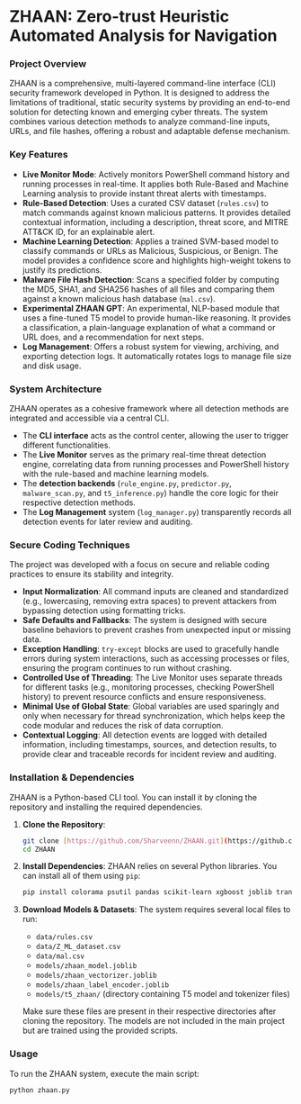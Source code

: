 # ZHAAN: Zero-trust Heuristic Automated Analysis for Navigation

### Project Overview
ZHAAN is a comprehensive, multi-layered command-line interface (CLI) security framework developed in Python. It is designed to address the limitations of traditional, static security systems by providing an end-to-end solution for detecting known and emerging cyber threats. The system combines various detection methods to analyze command-line inputs, URLs, and file hashes, offering a robust and adaptable defense mechanism.

### Key Features
* **Live Monitor Mode**: Actively monitors PowerShell command history and running processes in real-time. It applies both Rule-Based and Machine Learning analysis to provide instant threat alerts with timestamps.
* **Rule-Based Detection**: Uses a curated CSV dataset (`rules.csv`) to match commands against known malicious patterns. It provides detailed contextual information, including a description, threat score, and MITRE ATT&CK ID, for an explainable alert.
* **Machine Learning Detection**: Applies a trained SVM-based model to classify commands or URLs as Malicious, Suspicious, or Benign. The model provides a confidence score and highlights high-weight tokens to justify its predictions.
* **Malware File Hash Detection**: Scans a specified folder by computing the MD5, SHA1, and SHA256 hashes of all files and comparing them against a known malicious hash database (`mal.csv`).
* **Experimental ZHAAN GPT**: An experimental, NLP-based module that uses a fine-tuned T5 model to provide human-like reasoning. It provides a classification, a plain-language explanation of what a command or URL does, and a recommendation for next steps.
* **Log Management**: Offers a robust system for viewing, archiving, and exporting detection logs. It automatically rotates logs to manage file size and disk usage.

### System Architecture
ZHAAN operates as a cohesive framework where all detection methods are integrated and accessible via a central CLI.
* The **CLI interface** acts as the control center, allowing the user to trigger different functionalities.
* The **Live Monitor** serves as the primary real-time threat detection engine, correlating data from running processes and PowerShell history with the rule-based and machine learning models.
* The **detection backends** (`rule_engine.py`, `predictor.py`, `malware_scan.py`, and `t5_inference.py`) handle the core logic for their respective detection methods.
* The **Log Management** system (`log_manager.py`) transparently records all detection events for later review and auditing.

### Secure Coding Techniques
The project was developed with a focus on secure and reliable coding practices to ensure its stability and integrity.
* **Input Normalization**: All command inputs are cleaned and standardized (e.g., lowercasing, removing extra spaces) to prevent attackers from bypassing detection using formatting tricks.
* **Safe Defaults and Fallbacks**: The system is designed with secure baseline behaviors to prevent crashes from unexpected input or missing data.
* **Exception Handling**: `try-except` blocks are used to gracefully handle errors during system interactions, such as accessing processes or files, ensuring the program continues to run without crashing.
* **Controlled Use of Threading**: The Live Monitor uses separate threads for different tasks (e.g., monitoring processes, checking PowerShell history) to prevent resource conflicts and ensure responsiveness.
* **Minimal Use of Global State**: Global variables are used sparingly and only when necessary for thread synchronization, which helps keep the code modular and reduces the risk of data corruption.
* **Contextual Logging**: All detection events are logged with detailed information, including timestamps, sources, and detection results, to provide clear and traceable records for incident review and auditing.

### Installation & Dependencies
ZHAAN is a Python-based CLI tool. You can install it by cloning the repository and installing the required dependencies.

1.  **Clone the Repository**:
    ```bash
    git clone [https://github.com/Sharveenn/ZHAAN.git](https://github.com/Sharveenn/ZHAAN.git)
    cd ZHAAN
    ```

2.  **Install Dependencies**:
    ZHAAN relies on several Python libraries. You can install all of them using `pip`:
    ```bash
    pip install colorama psutil pandas scikit-learn xgboost joblib transformers torch
    ```

3.  **Download Models & Datasets**:
    The system requires several local files to run:
    * `data/rules.csv`
    * `data/Z_ML_dataset.csv`
    * `data/mal.csv`
    * `models/zhaan_model.joblib`
    * `models/zhaan_vectorizer.joblib`
    * `models/zhaan_label_encoder.joblib`
    * `models/t5_zhaan/` (directory containing T5 model and tokenizer files)

    Make sure these files are present in their respective directories after cloning the repository. The models are not included in the main project but are trained using the provided scripts.

### Usage
To run the ZHAAN system, execute the main script:
```bash
python zhaan.py
